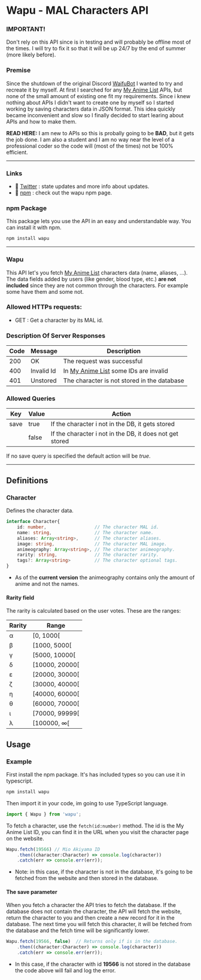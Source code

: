 # Wapu - MAL Characters API

### IMPORTANT!

Don't rely on this API since is in testing and will probably be offline most of the times. I will try to
fix it so that it will be up 24/7 by the end of summer (more likely before). 

### Premise
Since the shutdown of the original Discord [WaifuBot](https://top.gg/bot/472141928578940958?__cf_chl_jschl_tk__=643fd8446c0cc1eba03c41afbc2898630011ce93-1596852477-0-AS3MfJIozFYg4Et7jmr3OZiXSLB6m8uGcH1byFLXjdxvLuw-EJmYmi_vESyi6QC0Zo0oswvScxri0pzHBizPjgnsgtYJo4ZGsQ2GRXx5mlgbBzDWBlgT1YcdAdYMblzDPpR_eDy9ZK-2Hq9eUYjW1_Rxn1XFsqQQ3N5SuesL5q1R62-fLwi5BPguBwcDYSKQyVphmpoM_4x1nJ40SGSKZL98NgagPRKwWPFzVE6QS20wgGdTFQ2ZCgNlRUbJrIno8HKotP960FTckk9WFYuYlpknKLqPoAnLSeuBdV1eDORY_4rgqj0pXXC3K8cN0CJdww 'The one and only') I wanted to try and recreate it by myself.
At first I searched for any [My Anime List](https://myanimelist.net 'MAL') APIs, but none of the small amount of existing one fit 
my requirements. Since i knew nothing about APIs I didn't want to create one by myself so I 
started working by saving characters data in JSON format. This idea quickly became 
inconvenient and slow so I finally decided to start learing about APIs and how to make them.

__READ HERE:__ I am new to APIs so this is probally going to be __BAD__, but it gets the job done.
I am also a student and I am no way near the level of a professional coder so the code 
will (most of the times) not be 100% efficient.  

---

### Links

* 📱 [Twitter](https://twitter.com/wapu65268026 'Twitter') :  state updates and more info about updates.
* 🧰 [npm](https://www.npmjs.com/package/wapu 'npm') : check out the wapu npm page.

### npm Package

This package lets you use the API in an easy and understandable way. You can install it with npm.

```bash
npm install wapu
```

---

### Wapu
This API let's you fetch [My Anime List](https://myanimelist.net 'MAL') characters data (name, aliases, ...). The data fields added
by users (like gender, blood type, etc.) __are not included__ since they are not common through the 
characters. For example some have them and some not.


### Allowed HTTPs requests:
* GET : Get a character by its MAL id.


### Description Of Server Responses
|Code|Message    |Description                                                                  |
|----|-----------|-----------------------------------------------------------------------------|
|200 |OK         |The request was successful                                                   |
|400 |Invalid Id |In [My Anime List](https://myanimelist.net 'MAL') some IDs are invalid        |
|401 |Unstored   |The character is not stored in the database|


### Allowed Queries
|Key    |Value  |Action                                                    |
|-------|-------|----------------------------------------------------------|
|save   |true   | If the character i not in the DB, it gets stored         |
|       |false  | If the character i not in the DB, it does not get stored|

If no save query is specified the default action will be *true*.

---


## Definitions

### Character

Defines the character data.

```typescript
interface Character{
    id: number,                  // The character MAL id.
    name: string,                // The character name.
    aliases: Array<string>,      // The character aliases.
    image: string,               // The character MAL image.
    animeography: Array<string>, // The character animeography.
    rarity: string,              // The character rarity.
    tags?: Array<string>         // The character optional tags.
}
```

* As of the **current version** the animeography contains only the amount of anime and not the names.

#### Rarity field

The rarity is calculated based on the user votes. These are the ranges:

|Rarity|Range           |
|------|----------------|
|α     |[0, 1000[       |
|β     |[1000, 5000[    |
|γ     |[5000, 10000[   |
|δ     |[10000, 20000[  |
|ε     |[20000, 30000[  |
|ζ     |[30000, 40000[  |
|η     |[40000, 60000[  |
|θ     |[60000, 70000[  |
|ι     |[70000, 99999[  |
|λ     |[100000, ∞[     |


## Usage

### Example

First install the npm package. It's has included types so you can use it in typescript.

```bash
npm install wapu
```

Then import it in your code, im going to use TypeScript language.

```typescript
import { Wapu } from 'wapu';
```

To fetch a character, use the `fetch(id:number)` method. The id is the My Anime List ID, 
you can find it in the URL when you visit the character page on the website.

```typescript
Wapu.fetch(19566) // Mio Akiyama ID
    .then((character:Character) => console.log(character))
    .catch(err => console.err(err));
```

* Note: in this case, if the character is not in the database, it's going to be fetched
from the website and then stored in the database.

#### The save parameter

When you fetch a character the API tries to fetch the database. If the database does 
not contain the character, the API will fetch the website, return the character to you
and then create a new record for it in the database. The next time you will fetch this
character, it will be fetched from the database and the fetch time will be significantly
lower.

```typescript
Wapu.fetch(19566, false)  // Returns only if is in the database.
    .then((character:Character) => console.log(character))
    .catch(err => console.err(err));
```

* In this case, if the character with id __19566__ is not stored in the database the code 
above will fail and log the error. 



